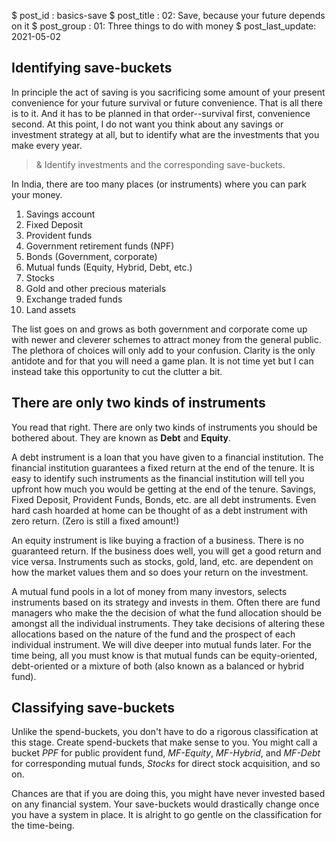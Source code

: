 $ post_id : basics-save
$ post_title : 02: Save, because your future depends on it
$ post_group : 01: Three things to do with money
$ post_last_update: 2021-05-02

## Identifying save-buckets

In principle the act of saving is you sacrificing some amount of your present convenience for your future survival or future convenience. That is all there is to it. And it has to be planned in that order--survival first, convenience second. At this point, I do not want you think about any savings or investment strategy at all, but to identify what are the investments that you make every year.

>& Identify investments and the corresponding save-buckets.

In India, there are too many places (or instruments) where you can park your money.

1. Savings account
2. Fixed Deposit
3. Provident funds
4. Government retirement funds (NPF)
3. Bonds (Government, corporate)
4. Mutual funds (Equity, Hybrid, Debt, etc.)
5. Stocks
6. Gold and other precious materials
7. Exchange traded funds
8. Land assets

The list goes on and grows as both government and corporate come up with newer and cleverer schemes to attract money from the general public. The plethora of choices will only add to your confusion. Clarity is the only antidote and for that you will need a game plan. It is not time yet but I can instead take this opportunity to cut the clutter a bit.

## There are only two kinds of instruments

You read that right. There are only two kinds of instruments you should be bothered about. They are known as **Debt** and **Equity**.

A debt instrument is a loan that you have given to a financial institution. The financial institution guarantees a fixed return at the end of the tenure. It is easy to identify such instruments as the financial institution will tell you upfront how much you would be getting at the end of the tenure. Savings, Fixed Deposit, Provident Funds, Bonds, etc. are all debt instruments. Even hard cash hoarded at home can be thought of as a debt instrument with zero return. (Zero is still a fixed amount!)

An equity instrument is like buying a fraction of a business. There is no guaranteed return. If the business does well, you will get a good return and vice versa. Instruments such as stocks, gold, land, etc. are dependent on how the market values them and so does your return on the investment.

A mutual fund pools in a lot of money from many investors, selects instruments based on its strategy and invests in them. Often there are fund managers who make the the decision of what the fund allocation should be amongst all the individual instruments. They take decisions of altering these allocations based on the nature of the fund and the prospect of each individual instrument. We will dive deeper into mutual funds later. For the time being, all you must know is that mutual funds can be equity-oriented, debt-oriented or a mixture of both (also known as a balanced or hybrid fund).

## Classifying save-buckets

Unlike the spend-buckets, you don't have to do a rigorous classification at this stage. Create spend-buckets that make sense to you. You might call a bucket *PPF* for public provident fund, *MF-Equity*, *MF-Hybrid*, and *MF-Debt* for corresponding mutual funds, *Stocks* for direct stock acquisition, and so on.

Chances are that if you are doing this, you might have never invested based on any financial system. Your save-buckets would drastically change once you have a system in place. It is alright to go gentle on the classification for the time-being.
